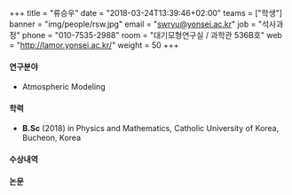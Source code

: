 +++
title = "류승우"
date = "2018-03-24T13:39:46+02:00"
teams = ["학생"]
banner = "img/people/rsw.jpg"
email = "swryu@yonsei.ac.kr"
job = "석사과정"
phone = "010-7535-2988"
room = "대기모형연구실 / 과학관 536B호"
web = "http://lamor.yonsei.ac.kr/"
weight = 50
+++

#### 연구분야
+ Atmospheric Modeling

#### 학력
+ **B.Sc** (2018) in Physics and Mathematics, Catholic University of Korea, Bucheon, Korea

#### 수상내역


#### 논문

